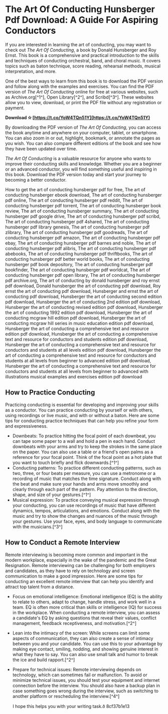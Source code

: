 # The Art Of Conducting Hunsberger Pdf Download: A Guide For Aspiring Conductors
 
If you are interested in learning the art of conducting, you may want to check out *The Art Of Conducting*, a book by Donald Hunsberger and Roy Ernst. This book is a comprehensive and practical introduction to the skills and techniques of conducting orchestral, band, and choral music. It covers topics such as baton technique, score reading, rehearsal methods, musical interpretation, and more.
 
One of the best ways to learn from this book is to download the PDF version and follow along with the examples and exercises. You can find the PDF version of *The Art Of Conducting* online for free at various websites, such as Archive.org[^1^], Open Library[^2^], and Scribd[^3^]. These websites allow you to view, download, or print the PDF file without any registration or payment.
 
**Download ✫ [https://t.co/YoW4TQn51Y](https://t.co/YoW4TQn51Y)**


 
By downloading the PDF version of *The Art Of Conducting*, you can access the book anytime and anywhere on your computer, tablet, or smartphone. You can also zoom in or out, highlight, bookmark, or annotate the pages as you wish. You can also compare different editions of the book and see how they have been updated over time.
 
*The Art Of Conducting* is a valuable resource for anyone who wants to improve their conducting skills and knowledge. Whether you are a beginner or an advanced conductor, you will find something useful and inspiring in this book. Download the PDF version today and start your journey to becoming a better conductor.
 
How to get the art of conducting hunsberger pdf for free,  The art of conducting hunsberger ebook download,  The art of conducting hunsberger pdf online,  The art of conducting hunsberger pdf reddit,  The art of conducting hunsberger pdf torrent,  The art of conducting hunsberger book review,  The art of conducting hunsberger summary,  The art of conducting hunsberger pdf google drive,  The art of conducting hunsberger pdf scribd,  The art of conducting hunsberger pdf 4shared,  The art of conducting hunsberger pdf library genesis,  The art of conducting hunsberger pdf zlibrary,  The art of conducting hunsberger pdf goodreads,  The art of conducting hunsberger pdf amazon,  The art of conducting hunsberger pdf ebay,  The art of conducting hunsberger pdf barnes and noble,  The art of conducting hunsberger pdf alibris,  The art of conducting hunsberger pdf abebooks,  The art of conducting hunsberger pdf thriftbooks,  The art of conducting hunsberger pdf better world books,  The art of conducting hunsberger pdf book depository,  The art of conducting hunsberger pdf bookfinder,  The art of conducting hunsberger pdf worldcat,  The art of conducting hunsberger pdf open library,  The art of conducting hunsberger pdf archive.org,  The art of conducting by donald hunsberger and roy ernst pdf download,  Donald hunsberger the art of conducting pdf download,  Roy ernst the art of conducting pdf download,  Hunsberger and ernst the art of conducting pdf download,  Hunsberger the art of conducting second edition pdf download,  Hunsberger the art of conducting 2nd edition pdf download,  Hunsberger the art of conducting revised edition pdf download,  Hunsberger the art of conducting 1992 edition pdf download,  Hunsberger the art of conducting mcgraw hill edition pdf download,  Hunsberger the art of conducting mcgraw hill series in music education edition pdf download,  Hunsberger the art of conducting a comprehensive text and resource edition pdf download,  Hunsberger the art of conducting a comprehensive text and resource for conductors and students edition pdf download,  Hunsberger the art of conducting a comprehensive text and resource for conductors and students at all levels edition pdf download,  Hunsberger the art of conducting a comprehensive text and resource for conductors and students at all levels from beginner to advanced edition pdf download,  Hunsberger the art of conducting a comprehensive text and resource for conductors and students at all levels from beginner to advanced with illustrations musical examples and exercises edition pdf download
  
## How to Practice Conducting
 
Practicing conducting is essential for developing and improving your skills as a conductor. You can practice conducting by yourself or with others, using recordings or live music, and with or without a baton. Here are some tips for conducting practice techniques that can help you refine your form and expressiveness.
 
- Downbeats: To practice hitting the focal point of each downbeat, you can tape some paper to a wall and hold a pen in each hand. Conduct downbeats with your arms and try to keep the strokes in the same place on the paper. You can also use a table or a friend's open palms as a reference for your focal point. Think of the focal point as a hot plate that you want to touch briefly and flick downwards.[^1^]
- Conducting patterns: To practice different conducting patterns, such as two, three, or four beats per measure, you can use a metronome or a recording of music that matches the time signature. Conduct along with the beat and make sure your hands and arms move smoothly and clearly through each part of the pattern. Pay attention to the direction, shape, and size of your gestures.[^1^]
- Musical expression: To practice conveying musical expression through your conducting, you can use recordings of music that have different dynamics, tempos, articulations, and emotions. Conduct along with the music and try to show the changes and nuances of the music through your gestures. Use your face, eyes, and body language to communicate with the musicians.[^3^]

## How to Conduct a Remote Interview
 
Remote interviewing is becoming more common and important in the modern workplace, especially in the wake of the pandemic and the Great Resignation. Remote interviewing can be challenging for both employers and candidates, as they have to rely on technology and screen communication to make a good impression. Here are some tips for conducting an excellent remote interview that can help you identify and attract top talent from a distance.

- Focus on emotional intelligence: Emotional intelligence (EQ) is the ability to relate to others, adapt to change, handle stress, and work well in a team. EQ is often more critical than skills or intelligence (IQ) for success in the workplace. When conducting a remote interview, you can assess a candidate's EQ by asking questions that reveal their values, conflict management, feedback receptiveness, and motivation.[^2^]
- Lean into the intimacy of the screen: While screens can limit some aspects of communication, they can also create a sense of intimacy between you and your candidate. You can use this to your advantage by making eye contact, smiling, nodding, and showing genuine interest in what they have to say. You can also use small talk and humor to break the ice and build rapport.[^2^]
- Prepare for technical issues: Remote interviewing depends on technology, which can sometimes fail or malfunction. To avoid or minimize technical issues, you should test your equipment and internet connection before the interview. You should also have a backup plan in case something goes wrong during the interview, such as switching to another platform or rescheduling the interview.[^4^]

  I hope this helps you with your writing task.ð 8cf37b1e13
 
